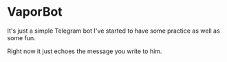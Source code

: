 # VaporBot
It's just a simple Telegram bot I've started to have some practice as well as some fun. 

Right now it just echoes the message you write to him.